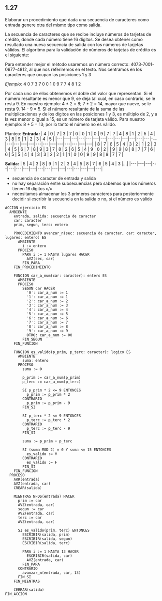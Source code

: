 ## 1.27
Elaborar un procedimiento que dada una secuencia de caracteres como entrada genere otra del mismo tipo
como salida.

La secuencia de caracteres que se recibe incluye números de tarjetas de crédito, donde cada número tiene 16
dígitos. Se desea obtener como resultado una nueva secuencia de salida con los números de tarjetas válidos.
El algoritmo para la validación de números de tarjetas de crédito es el siguiente:

Para entender mejor el método usaremos un número correcto: 4073-7001-0977-4812, al que nos referiremos en el
texto. Nos centramos en los caracteres que ocupan las posiciones 1 y 3

*Ejemplo:* 4 0 7 3 7 0 0 1 0 9 7 7 4 8 1 2

Por cada uno de ellos obtenemos el doble del valor que representan. Si el número resultante es menor que 9, se deja
tal cual, en caso contrario, se le resta 9. En nuestro ejemplo: 4 * 2 = 8; 7 * 2 = 14, mayor que nueve, se le resta 9.
14 - 9 = 5. Si el número resultante de la suma de las multiplicaciones y de los dígitos en las posiciones 1 y 3, es
múltiplo de 2, y a la vez menor o igual a 15, es un número de tarjeta válido.
Para nuestro ejemplo: 8 + 5 = 13; por lo tanto el número no es válido.

Planteo:
**Entrada:**
| 4 | 0 | 7 | 3 | 7 | 0 | 0 | 1 | 0 | 9 | 7 | 7 | 4 | 8 | 1 | 2 | 5 | 4 | 3 | 8 | 9 | 1 | 2 | 3 | 4 | 5 |
|---|---|---|---|---|---|---|---|---|---|---|---|---|---|---|---|---|---|---|---|---|---|---|---|---|---|
| 8 | 7 | 6 | 5 | 4 | 3 | 2 | 1 | 2 | 3 | 4 | 5 | 6 | 7 | 8 | 9 | 3 | 7 | 8 | 2 | 6 | 5 | 4 | 9 | 0 | 2 |
| 9 | 9 | 8 | 8 | 7 | 7 | 6 | 6 | 5 | 5 | 4 | 4 | 3 | 3 | 2 | 2 | 1 | 1 | 0 | 0 | 9 | 9 | 8 | 8 | 7 | 7 |

**Salida:**
| 5 | 4 | 3 | 8 | 9 | 1 | 2 | 3 | 4 | 5 | 8 | 7 | 6 | 5 | 4 | 3 |...|
|---|---|---|---|---|---|---|---|---|---|---|---|---|---|---|---|---|

- secuencia de caracter de entrada y salida
- no hay separación entre subsecuencias pero sabemos que los números tienen 16 dígitos c/u
- necesitamos almacenar los 3 primeros caracteres para posteriormente decidir si escribir
la secuencia en la salida o no, si el número es válido


```
ACCION ejercicio ES
  AMBIENTE
    entrada, salida: secuencia de caracter
    car: caracter
    prim, segun, terc: entero

    PROCEDIMIENTO avanzar_n(sec: secuencia de caracter, car: caracter, lugares: entero) ES
      AMBIENTE
        i := entero
      PROCESO
        PARA i := 1 HASTA lugares HACER
          AVZ(sec, car)
        FIN_PARA
    FIN_PROCEDIMIENTO

    FUNCION car_a_num(car: caracter): entero ES
      AMBIENTE
      PROCESO
        SEGUN car HACER
          '0': car_a_num := 1
          '1': car_a_num := 1
          '2': car_a_num := 2
          '3': car_a_num := 3
          '4': car_a_num := 4
          '5': car_a_num := 5
          '6': car_a_num := 6
          '7': car_a_num := 7
          '8': car_a_num := 8
          '9': car_a_num := 9
          OTRO: car_a_num := 00
        FIN_SEGUN
    FIN_FUNCION

    FUNCION es_valido(p_prim, p_terc: caracter): logico ES
      AMBIENTE
        suma: entero
      PROCESO
        suma := 0

        p_prim := car_a_num(p_prim)
        p_terc := car_a_num(p_terc)

        SI p_prim * 2 <= 9 ENTONCES
          p_prim := p_prim * 2
        CONTRARIO
          p_prim := p_prim - 9
        FIN_SI

        SI p_terc * 2 <= 9 ENTONCES
          p_terc := p_terc * 2
        CONTRARIO
          p_terc := p_terc - 9
        FIN_SI

        suma := p_prim + p_terc

        SI (suma MOD 2) = 0 Y suma <= 15 ENTONCES
          es_valido := V
        CONTRARIO
          es_valido := F
        FIN_SI
    FIN_FUNCION
  PROCESO
    ARR(entrada)
    AVZ(entrada, car)
    CREAR(salida)

    MIENTRAS NFDS(entrada) HACER
      prim := car
      AVZ(entrada, car)
      segun := car
      AVZ(entrada, car)
      terc := car
      AVZ(entrada, car)

      SI es_valido(prim, terc) ENTONCES
        ESCRIBIR(salida, prim)
        ESCRIBIR(salida, segun)
        ESCRIBIR(salida, terc)

        PARA i := 1 HASTA 13 HACER
          ESCRIBIR(salida, car)
          AVZ(entrada, car)
        FIN_PARA
      CONTRARIO
        avanzar_n(entrada, car, 13)
      FIN_SI
    FIN_MIENTRAS

    CERRAR(salida)
FIN_ACCION
```
